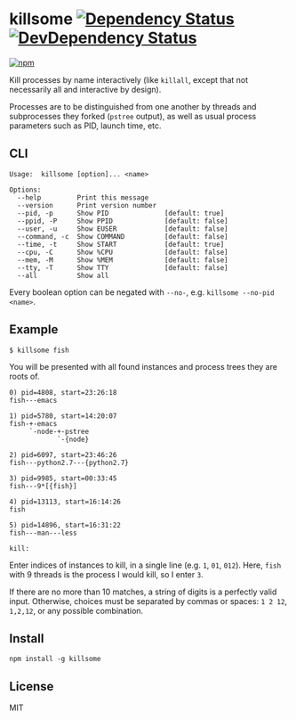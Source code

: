 # killsome [![Dependency Status][david-badge]][david] [![DevDependency Status][david-dev-badge]][david-dev]

[![npm](https://nodei.co/npm/killsome.png)](https://nodei.co/npm/killsome/)

[david-badge]: https://david-dm.org/eush77/killsome.png
[david]: https://david-dm.org/eush77/killsome
[david-dev-badge]: https://david-dm.org/eush77/killsome/dev-status.png
[david-dev]: https://david-dm.org/eush77/killsome#info=devDependencies

Kill processes by name interactively (like `killall`, except that not necessarily all and interactive by design).

Processes are to be distinguished from one another by threads and subprocesses they forked (`pstree` output), as well as usual process parameters such as PID, launch time, etc.

## CLI

```
Usage:  killsome [option]... <name>

Options:
  --help         Print this message
  --version      Print version number
  --pid, -p      Show PID              [default: true]
  --ppid, -P     Show PPID             [default: false]
  --user, -u     Show EUSER            [default: false]
  --command, -c  Show COMMAND          [default: false]
  --time, -t     Show START            [default: true]
  --cpu, -C      Show %CPU             [default: false]
  --mem, -M      Show %MEM             [default: false]
  --tty, -T      Show TTY              [default: false]
  --all          Show all
```

Every boolean option can be negated with `--no-`, e.g. `killsome --no-pid <name>`.

## Example

```
$ killsome fish
```

You will be presented with all found instances and process trees they are roots of.

```
0) pid=4808, start=23:26:18
fish---emacs

1) pid=5780, start=14:20:07
fish-+-emacs
     `-node-+-pstree
            `-{node}

2) pid=6097, start=23:46:26
fish---python2.7---{python2.7}

3) pid=9985, start=00:33:45
fish---9*[{fish}]

4) pid=13113, start=16:14:26
fish

5) pid=14896, start=16:31:22
fish---man---less

kill:
```

Enter indices of instances to kill, in a single line (e.g. `1`, `01`, `012`). Here, `fish` with 9 threads is the process I would kill, so I enter `3`.

If there are no more than 10 matches, a string of digits is a perfectly valid input. Otherwise, choices must be separated by commas or spaces: `1 2 12`, `1,2,12`, or any possible combination.

## Install

```shell
npm install -g killsome
```

## License

MIT